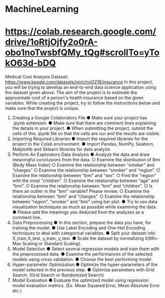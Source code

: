 # MachineLearning
# https://colab.research.google.com/drive/1oRtjOjfy2o0rA-obo1noTwsbfQMy_tQg#scrollTo=yTokO63d-bDQ
Medical Cost Analysis
Dataset: https://www.kaggle.com/datasets/mirichoi0218/insurance
In this project, you will be trying to develop an end-to-end data science application using the
dataset given above. The aim of the project is to estimate the approximate cost of a person's
health insurance based on the given variables. While creating the project, try to follow the
instructions below and make sure that the project is unique.
1. Creating a Google Colaboratory File
● Make sure your project has .ipynb extension.
● Make sure that there are comment lines explaining the details in your project.
● When submitting the project, submit the cells of this .ipynb file so that the cells are
run and the results are visible.
2. Importing Required Libraries
● Import the required libraries for the project to the Colab environment.
● Import Pandas, NumPy, Seaborn, Matplotlib and Sklearn libraries for data analysis
3. Perform An Exploratory Data Analysis
● Analyze the data and draw meaningful conclusions from the data.
○ Examine the distribution of Bmi (Body Mass Index)
○ Examine the relationship between “smoker” and “charges”
○ Examine the relationship between “smoker” and “region”.
○ Examine the relationship between “bmi” and “sex”.
○ Find the "region" with the most "children".
○ Examine the relationship between “age” and “bmi”.
○ Examine the relationship between “bmi” and “children”.
○ Is there an outlier in the "bmi" variable? Please review.
○ Examine the relationship between “bmi” and “charges”.
○ Examine the relationship between “region”, “smoker” and “bmi” using bar plot.
● Try to use data visualization techniques as much as possible while examining the
data.
● Please add the meanings you deduced from the analyzes as a comment line.
4. Data Preprocessing
● In this section, prepare the data you have, for training the model.
● Use Label Encoding and One-Hot Encoding techniques to deal with categorical
variables.
● Split your dataset into X_train,X_test, y_train, y_test.
● Scale the dataset by normalizing it(Min-Max Scaling or Standard Scaling).
5. Model Selection
● Select several regression models and train them with the preprocessed data.
● Examine the performances of the selected models using cross validation.
● Choose the best performing model
6. Hyper-parameter Optimization
● Optimize the hyper-parameters of the model selected in the previous step.
● Optimize parameters with Grid Search. (Grid Search or Randomized Search)
7. Model Evaluation
● Evaluate the optimized model using regression model evaluation metrics. (Ex. Mean
Squared Error, Mean Absolute Error etc.)

